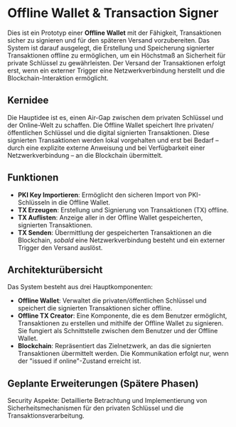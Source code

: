 # Offline Wallet & Transaction Signer

Dies ist ein Prototyp einer **Offline Wallet** mit der Fähigkeit, Transaktionen sicher zu signieren und für den späteren Versand vorzubereiten. Das System ist darauf ausgelegt, die Erstellung und Speicherung signierter Transaktionen offline zu ermöglichen, um ein Höchstmaß an Sicherheit für private Schlüssel zu gewährleisten. Der Versand der Transaktionen erfolgt erst, wenn ein externer Trigger eine Netzwerkverbindung herstellt und die Blockchain-Interaktion ermöglicht.

## Kernidee

Die Hauptidee ist es, einen Air-Gap zwischen dem privaten Schlüssel und der Online-Welt zu schaffen. Die Offline Wallet speichert Ihre privaten/öffentlichen Schlüssel und die digital signierten Transaktionen. Diese signierten Transaktionen werden lokal vorgehalten und erst bei Bedarf – durch eine explizite externe Anweisung und bei Verfügbarkeit einer Netzwerkverbindung – an die Blockchain übermittelt.

## Funktionen

* **PKI Key Importieren**: Ermöglicht den sicheren Import von PKI-Schlüsseln in die Offline Wallet.
* **TX Erzeugen**: Erstellung und Signierung von Transaktionen (TX) offline.
* **TX Auflisten**: Anzeige aller in der Offline Wallet gespeicherten, signierten Transaktionen.
* **TX Senden**: Übermittlung der gespeicherten Transaktionen an die Blockchain, *sobald* eine Netzwerkverbindung besteht und ein externer Trigger den Versand auslöst.

## Architekturübersicht

Das System besteht aus drei Hauptkomponenten:

* **Offline Wallet**: Verwaltet die privaten/öffentlichen Schlüssel und speichert die signierten Transaktionen sicher offline.
* **Offline TX Creator**: Eine Komponente, die es dem Benutzer ermöglicht, Transaktionen zu erstellen und mithilfe der Offline Wallet zu signieren. Sie fungiert als Schnittstelle zwischen dem Benutzer und der Offline Wallet.
* **Blockchain**: Repräsentiert das Zielnetzwerk, an das die signierten Transaktionen übermittelt werden. Die Kommunikation erfolgt nur, wenn der "issued if online"-Zustand erreicht ist.

## Geplante Erweiterungen (Spätere Phasen)
Security Aspekte: Detaillierte Betrachtung und Implementierung von Sicherheitsmechanismen für den privaten Schlüssel und die Transaktionsverarbeitung.
